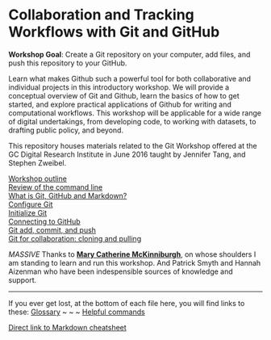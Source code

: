 # Collaboration and Tracking Workflows with Git and GitHub

**Workshop Goal**: Create a Git repository on your computer, add files, and push this repository to your GitHub.

Learn what makes Github such a powerful tool for both collaborative and individual projects in this introductory workshop. We will provide a conceptual overview of Git and Github, learn the basics of how to get started, and explore practical applications of Github for writing and computational workflows. This workshop will be applicable for a wide range of digital undertakings, from developing code, to working with datasets, to drafting public policy, and beyond.

This repository houses materials related to the Git Workshop offered at the GC Digital Research Institute in June 2016 taught by Jennifer Tang, and Stephen Zweibel.

[Workshop outline](outline.md)  
[Review of the command line](commandline.md)  
[What is Git, GitHub and Markdown?](concept.md)  
[Configure Git](gitconfig.md)  
[Initialize Git](gitinit.md)  
[Connecting to GitHub](github.md)  
[Git add, commit, and push](gitaction.md)  
[Git for collaboration: cloning and pulling](gitpull.md)  

_MASSIVE_ Thanks to **[Mary Catherine McKinniburgh](https://github.com/mckinniburgh/gitWorkshop)**, on whose shoulders I am standing to learn and run this workshop. And Patrick Smyth and Hannah Aizenman who have been indespensible sources of knowledge and support.  

---  
If you ever get lost, at the bottom of each file here, you will find links to these:
[Glossary](glossary.md) ~ ~ ~ [Helpful commands](helpfulcommands.md)

[Direct link to Markdown cheatsheet](https://github.com/adam-p/markdown-here/wiki/Markdown-Cheatsheet)
